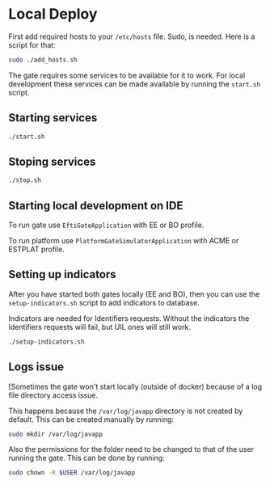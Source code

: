 # Local Deploy

First add required hosts to your `/etc/hosts` file. Sudo, is needed.
Here is a script for that:

```bash
sudo ./add_hosts.sh
```

The gate requires some services to be available for it to work. For local development these services can be made
available by running the `start.sh` script.

## Starting services

```bash
./start.sh
```

## Stoping services

```bash
./stop.sh
```

## Starting local development on IDE

To run gate use `EftiGateApplication` with EE or BO profile.

To run platform use `PlatformGateSimulatorApplication` with ACME or ESTPLAT profile.

## Setting up indicators

After you have started both gates locally (EE and BO), then you can use the `setup-indicators.sh` script to add indicators to database.

Indicators are needed for Identifiers requests. Without the indicators the Identifiers requests will fail, but UIL ones will still work.

```bash
./setup-indicators.sh
```

## Logs issue

[Sometimes the gate won't start locally (outside of docker) because of a log file directory access issue.

This happens because the `/var/log/javapp` directory is not created by default. This can be created manually by running:

```bash
sudo mkdir /var/log/javapp
```

Also the permissions for the folder need to be changed to that of the user running the gate. This can be done by
running:

```bash
sudo chown -R $USER /var/log/javapp
```

